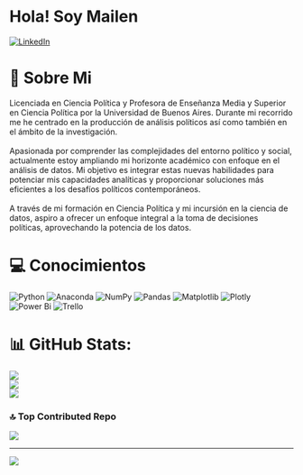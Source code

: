 # Hola! Soy Mailen

[![LinkedIn](https://img.shields.io/badge/LinkedIn-%230077B5.svg?logo=linkedin&logoColor=white)](https://www.linkedin.com/in/politologa-mailen-badoza/) 

# 💫 Sobre Mi
Licenciada en Ciencia Política y Profesora de Enseñanza Media y Superior en Ciencia Política por la Universidad de Buenos Aires. Durante mi recorrido me he centrado en la producción de análisis políticos así como también en el ámbito de la investigación. <br><br>Apasionada por comprender las complejidades del entorno político y social, actualmente estoy ampliando mi horizonte académico con enfoque en el análisis de datos. Mi objetivo es integrar estas nuevas habilidades para potenciar mis capacidades analíticas y proporcionar soluciones más eficientes a los desafíos políticos contemporáneos.<br><br>A través de mi formación en Ciencia Política y mi incursión en la ciencia de datos, aspiro a ofrecer un enfoque integral a la toma de decisiones políticas, aprovechando la potencia de los datos.

# 💻 Conocimientos
![Python](https://img.shields.io/badge/python-3670A0?style=for-the-badge&logo=python&logoColor=ffdd54) ![Anaconda](https://img.shields.io/badge/Anaconda-%2344A833.svg?style=for-the-badge&logo=anaconda&logoColor=white) ![NumPy](https://img.shields.io/badge/numpy-%23013243.svg?style=for-the-badge&logo=numpy&logoColor=white) ![Pandas](https://img.shields.io/badge/pandas-%23150458.svg?style=for-the-badge&logo=pandas&logoColor=white) ![Matplotlib](https://img.shields.io/badge/Matplotlib-%23ffffff.svg?style=for-the-badge&logo=Matplotlib&logoColor=black) ![Plotly](https://img.shields.io/badge/Plotly-%233F4F75.svg?style=for-the-badge&logo=plotly&logoColor=white) ![Power Bi](https://img.shields.io/badge/power_bi-F2C811?style=for-the-badge&logo=powerbi&logoColor=black) ![Trello](https://img.shields.io/badge/Trello-%23026AA7.svg?style=for-the-badge&logo=Trello&logoColor=white)
# 📊 GitHub Stats:
![](https://github-readme-stats.vercel.app/api?username=Mailen-Badoza&theme=dark&hide_border=false&include_all_commits=false&count_private=false)<br/>
![](https://github-readme-streak-stats.herokuapp.com/?user=Mailen-Badoza&theme=dark&hide_border=false)<br/>
![](https://github-readme-stats.vercel.app/api/top-langs/?username=Mailen-Badoza&theme=dark&hide_border=false&include_all_commits=false&count_private=false&layout=compact)

### 🔝 Top Contributed Repo
![](https://github-contributor-stats.vercel.app/api?username=Mailen-Badoza&limit=5&theme=dark&combine_all_yearly_contributions=true)

---
[![](https://visitcount.itsvg.in/api?id=Mailen-Badoza&icon=0&color=0)](https://visitcount.itsvg.in)

<!-- Proudly created with GPRM ( https://gprm.itsvg.in ) -->
